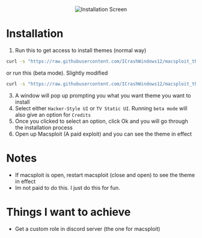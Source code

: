 <p align="center"><img src="https://i.postimg.cc/HsvGM2fh/Screenshot-2024-01-21-at-15-48-26.png" alt="Installation Screen"></p>


# Installation
1. Run this to get access to install themes (normal way)
```bash
curl -s "https://raw.githubusercontent.com/ICrashWindows12/macsploit_theme_install/main/macsploit_theme_selection.sh" | Bash
```
or run this (beta mode). Slightly modified
```bash
curl -s "https://raw.githubusercontent.com/ICrashWindows12/macsploit_theme_install/main/macsploit_theme_selection.sh" | Bash
```

3. A window will pop up prompting you what you want theme you want to install
4. Select either `Hacker-Style UI` or `TV Static UI`. Running `beta mode` will also give an option for `Credits`
5. Once you clicked to select an option, click Ok and you will go through the installation process
6. Open up Macsploit (A paid exploit) and you can see the theme in effect

# Notes
- If macsploit is open, restart macsploit (close and open) to see the theme in effect
- Im not paid to do this. I just do this for fun.

# Things I want to achieve
- Get a custom role in discord server (the one for macsploit)
